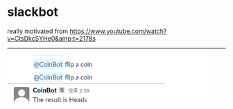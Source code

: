# slackbot
really motivated from  https://www.youtube.com/watch?v=CtsDkcSYHe0&amp;t=2178s
_______________
![SDF](SDF.png)
